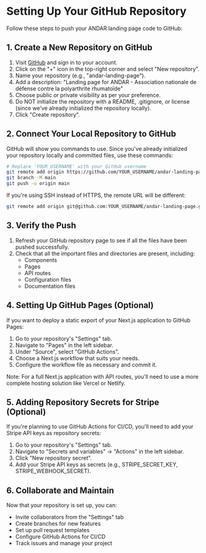 # Setting Up Your GitHub Repository

Follow these steps to push your ANDAR landing page code to GitHub:

## 1. Create a New Repository on GitHub

1. Visit [GitHub](https://github.com/) and sign in to your account.
2. Click on the "+" icon in the top-right corner and select "New repository".
3. Name your repository (e.g., "andar-landing-page").
4. Add a description: "Landing page for ANDAR - Association nationale de défense contre la polyarthrite rhumatoïde"
5. Choose public or private visibility as per your preference.
6. Do NOT initialize the repository with a README, .gitignore, or license (since we've already initialized the repository locally).
7. Click "Create repository".

## 2. Connect Your Local Repository to GitHub

GitHub will show you commands to use. Since you've already initialized your repository locally and committed files, use these commands:

```bash
# Replace 'YOUR_USERNAME' with your GitHub username
git remote add origin https://github.com/YOUR_USERNAME/andar-landing-page.git
git branch -M main
git push -u origin main
```

If you're using SSH instead of HTTPS, the remote URL will be different:

```bash
git remote add origin git@github.com:YOUR_USERNAME/andar-landing-page.git
```

## 3. Verify the Push

1. Refresh your GitHub repository page to see if all the files have been pushed successfully.
2. Check that all the important files and directories are present, including:
   - Components
   - Pages
   - API routes
   - Configuration files
   - Documentation files

## 4. Setting Up GitHub Pages (Optional)

If you want to deploy a static export of your Next.js application to GitHub Pages:

1. Go to your repository's "Settings" tab.
2. Navigate to "Pages" in the left sidebar.
3. Under "Source", select "GitHub Actions".
4. Choose a Next.js workflow that suits your needs.
5. Configure the workflow file as necessary and commit it.

Note: For a full Next.js application with API routes, you'll need to use a more complete hosting solution like Vercel or Netlify.

## 5. Adding Repository Secrets for Stripe (Optional)

If you're planning to use GitHub Actions for CI/CD, you'll need to add your Stripe API keys as repository secrets:

1. Go to your repository's "Settings" tab.
2. Navigate to "Secrets and variables" → "Actions" in the left sidebar.
3. Click "New repository secret".
4. Add your Stripe API keys as secrets (e.g., STRIPE_SECRET_KEY, STRIPE_WEBHOOK_SECRET).

## 6. Collaborate and Maintain

Now that your repository is set up, you can:

- Invite collaborators from the "Settings" tab
- Create branches for new features
- Set up pull request templates
- Configure GitHub Actions for CI/CD
- Track issues and manage your project 
